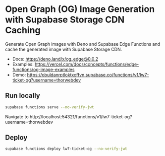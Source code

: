 # Open Graph (OG) Image Generation with Supabase Storage CDN Caching

Generate Open Graph images with Deno and Supabase Edge Functions and cache the generated image with Supabase Storage CDN.

- Docs: https://deno.land/x/og_edge@0.0.2
- Examples: https://vercel.com/docs/concepts/functions/edge-functions/og-image-examples
- Demo: https://obuldanrptloktxcffvn.supabase.co/functions/v1/lw7-ticket-og?username=thorwebdev

## Run locally

```bash
supabase functions serve --no-verify-jwt
```

Navigate to http://localhost:54321/functions/v1/lw7-ticket-og?username=thorwebdev

## Deploy

```bash
supabase functions deploy lw7-ticket-og --no-verify-jwt
```
